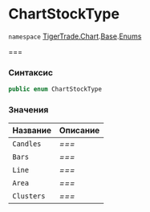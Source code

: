 # ChartStockType

`namespace` [TigerTrade.Chart](../../../../).[Base](../).[Enums](./)

\===

### Синтаксис

```csharp
public enum ChartStockType
```

### Значения

| Название   | Описание |
| ---------- | -------- |
| `Candles`  | _===_    |
| `Bars`     | _===_    |
| `Line`     | _===_    |
| `Area`     | _===_    |
| `Clusters` | _===_    |
